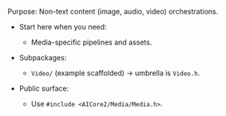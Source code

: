 Purpose: Non-text content (image, audio, video) orchestrations.

- Start here when you need:
  - Media-specific pipelines and assets.

- Subpackages:
  - `Video/` (example scaffolded) → umbrella is `Video.h`.

- Public surface:
  - Use `#include <AICore2/Media/Media.h>`.
